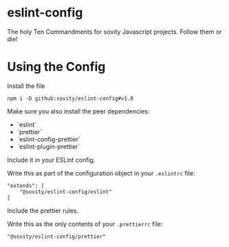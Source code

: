 # eslint-config
The holy Ten Commandments for sovity Javascript projects. Follow them or die!

# Using the Config
Install the file 

    npm i -D github:sovity/eslint-config#v1.0
    
Make sure you also install the peer dependencies: 
- ´eslint´
- ´prettier´
- ´eslint-config-prettier´
- ´eslint-plugin-prettier´ 

Include it in your ESLint config.

Write this as part of the configuration object in your `.eslintrc` file:

    "extends": [
        "@sovity/eslint-config/eslint"
    ]

Include the prettier rules.

Write this as the only contents of your `.prettierrc` file:

    "@sovity/eslint-config/prettier"
